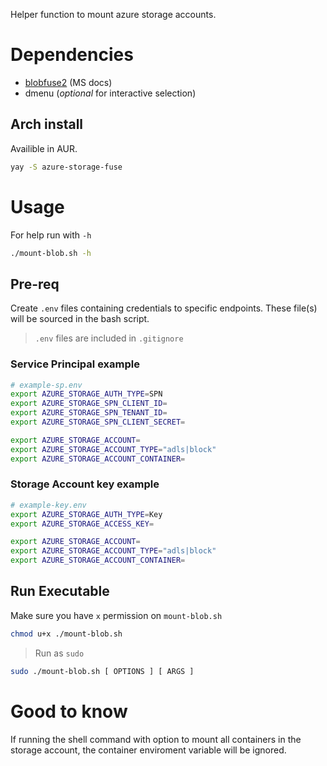 Helper function to mount azure storage accounts.

# Dependencies
- [blobfuse2](https://github.com/Azure/azure-storage-fuse) (MS docs)
- dmenu (*optional* for interactive selection)

## Arch install
Availible in AUR.
```bash
yay -S azure-storage-fuse
```

# Usage

For help run with `-h`
```bash
./mount-blob.sh -h
```

## Pre-req
Create `.env` files containing credentials to specific endpoints.
These file(s) will be sourced in the bash script.

> `.env` files are included in `.gitignore`

### Service Principal example
```bash
# example-sp.env
export AZURE_STORAGE_AUTH_TYPE=SPN
export AZURE_STORAGE_SPN_CLIENT_ID=
export AZURE_STORAGE_SPN_TENANT_ID=
export AZURE_STORAGE_SPN_CLIENT_SECRET=

export AZURE_STORAGE_ACCOUNT=
export AZURE_STORAGE_ACCOUNT_TYPE="adls|block"
export AZURE_STORAGE_ACCOUNT_CONTAINER=
```

### Storage Account key example
```bash
# example-key.env
export AZURE_STORAGE_AUTH_TYPE=Key
export AZURE_STORAGE_ACCESS_KEY=

export AZURE_STORAGE_ACCOUNT=
export AZURE_STORAGE_ACCOUNT_TYPE="adls|block"
export AZURE_STORAGE_ACCOUNT_CONTAINER=
```

## Run Executable
Make sure you have `x` permission on `mount-blob.sh`
```bash
chmod u+x ./mount-blob.sh
```

> Run as `sudo`

```bash
sudo ./mount-blob.sh [ OPTIONS ] [ ARGS ]
```

# Good to know
If running the shell command with option to mount all containers in the storage
account, the container enviroment variable will be ignored.
